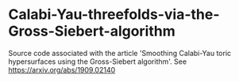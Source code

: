 # Calabi-Yau-threefolds-via-the-Gross-Siebert-algorithm
Source code associated with the article 'Smoothing Calabi-Yau toric hypersurfaces using the Gross-Siebert algorithm'. See https://arxiv.org/abs/1909.02140
